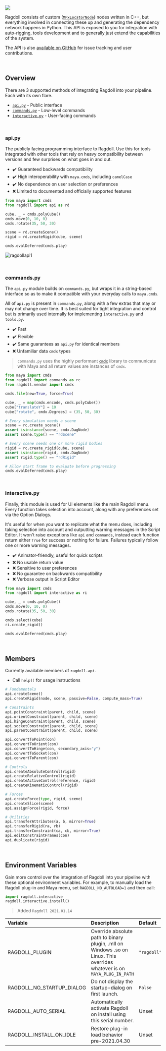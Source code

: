 <div class="hero-container">
  <img class="hero-image" src=/yoga13.png>
</div>

Ragdoll consists of custom ([`MPxLocatorNode`](https://help.autodesk.com/view/MAYAUL/2020/ENU/?guid=__cpp_ref_class_m_px_locator_node_html)) nodes written in C++, but everything involved in connecting these up and generating the dependency network happens in Python. This API is exposed to you for integration with auto-rigging, tools development and to generally just extend the capabilities of the system.

The API is also [available on GitHub](https://github.com/mottosso/ragdoll) for issue tracking and user contributions.

<br>

## Overview

There are 3 supported methods of integrating Ragdoll into your pipeline. Each with its own flare.

- [`api.py`](#apipy) - Public interface
- [`commands.py`](#commandspy) - Low-level commands
- [`interactive.py`](#interactivepy) - User-facing commands

<br>

### api.py

The publicly facing programming interface to Ragdoll. Use this for tools integrated with other tools that rely on heavy compatibility between versions and few surprises on what goes in and out.

- ✔️ Guaranteed backwards compatibility
- ✔️ High interoperability with `maya.cmds`, including `camelCase`
- ✔️ No dependence on user selection or preferences
- ❌ Limited to documented and officially supported features

```py
from maya import cmds
from ragdoll import api as rd

cube, _ = cmds.polyCube()
cmds.move(0, 10, 0)
cmds.rotate(35, 50, 30)

scene = rd.createScene()
rigid = rd.createRigid(cube, scene)

cmds.evalDeferred(cmds.play)
```

![ragdollapi1](https://user-images.githubusercontent.com/2152766/95583484-1a415b00-0a34-11eb-8f24-5a83b4ae2629.gif)

<br>

### commands.py

The `api.py` module builds on `commands.py`, but wraps it in a string-based interface so as to make it compatible with your everyday calls to `maya.cmds`.

All of `api.py` is present in `commands.py`, along with a few extras that may or may not change over time. It is best suited for tight integration and control but is primarily used internally for implementing `interactive.py` and `tools.py`.

- ✔️ Fast
- ✔️ Flexible
- ✔️ Same guarantees as `api.py` for identical members
- ❌ Unfamiliar data `cmdx` types

> `commands.py` uses the highly performant [`cmdx`](https://github.com/mottosso/cmdx) library to communicate with Maya and all return values are instances of `cmdx`.

```py
from maya import cmds
from ragdoll import commands as rc
from ragdoll.vendor import cmdx

cmds.file(new=True, force=True)

cube, _ = map(cmdx.encode, cmds.polyCube())
cube["translateY"] = 10
cube["rotate", cmdx.Degrees] = (35, 50, 30)

# Every simulation needs a scene
scene = rc.create_scene()
assert isinstance(scene, cmdx.DagNode)
assert scene.type() == "rdScene"

# Every scene needs one or more rigid bodies
rigid = rc.create_rigid(cube, scene)
assert isinstance(rigid, cmdx.DagNode)
assert rigid.type() == "rdRigid"

# Allow start frame to evaluate before progressing
cmds.evalDeferred(cmds.play)
```

<br>

### interactive.py

Finally, this module is used for UI elements like the main Ragdoll menu. Every function takes selection into account, along with any preferences set via the Option Dialogs.

It's useful for when you want to replicate what the menu does, including taking selection into account and outputting warning messages in the Script Editor. It won't raise exceptions like `api` and `commands`, instead each function return either `True` for success or nothing for failure. Failures typically follow one or more warning messages.

- ✔️ Animator-friendly, useful for quick scripts
- ❌ No usable return value
- ❌ Sensitive to user preferences
- ❌ No guarantee on backwards compatibility
- ❌ Verbose output in Script Editor

```py
from maya import cmds
from ragdoll import interactive as ri

cube, _ = cmds.polyCube()
cmds.move(0, 10, 0)
cmds.rotate(35, 50, 30)

cmds.select(cube)
ri.create_rigid()

cmds.evalDeferred(cmds.play)
```

<br>

## Members

Currently available members of `ragdoll.api`.

- Call `help()` for usage instructions

```py
# Fundamentals
api.createScene()
api.createRigid(node, scene, passive=False, compute_mass=True)

# Constraints
api.pointConstraint(parent, child, scene)
api.orientConstraint(parent, child, scene)
api.hingeConstraint(parent, child, scene)
api.socketConstraint(parent, child, scene)
api.parentConstraint(parent, child, scene)

api.convertToPoint(con)
api.convertToOrient(con)
api.convertToHinge(con, secondary_axis="y")
api.convertToSocket(con)
api.convertToParent(con)

# Controls
api.createAbsoluteControl(rigid)
api.createRelativeControl(rigid)
api.createActiveControl(reference, rigid)
api.createKinematicControl(rigid)

# Forces
api.createForce(type, rigid, scene)
api.createSlice(scene)
api.assignForce(rigid, force)

# Utilities
api.transferAttributes(a, b, mirror=True)
api.transferRigid(ra, rb)
api.transferConstraint(ca, cb, mirror=True)
api.editConstraintFrames(con)
api.duplicate(rigid)
```

<br>

## Environment Variables

Gain more control over the integration of Ragdoll into your pipeline with these optional environment variables. For example, to manually load the Ragdoll plug-in and Maya menu, set `RAGDOLL_NO_AUTOLOAD=1` and then call:

```py
import ragdoll.interactive
ragdoll.interactive.install()
```

> Added `Ragdoll 2021.01.14`

| Variable                  | Description | Default
|:--------------------------|:------------|:--------
| RAGDOLL_PLUGIN            | Override absolute path to binary plugin, .mll on Windows .so on Linux. This overrides whatever is on `MAYA_PLUG_IN_PATH` | <nobr>`"ragdoll"`</nobr>
| RAGDOLL_NO_STARTUP_DIALOG | Do not display the startup-dialog on first launch. | `False`
| RAGDOLL_AUTO_SERIAL       | Automatically activate Ragdoll on install using this serial number. | Unset
| RAGDOLL_INSTALL_ON_IDLE   | Restore plug-in load behavior pre-2021.04.30 | Unset
